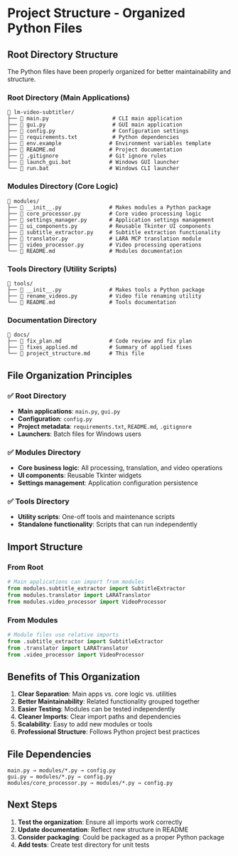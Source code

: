 # Project Structure - Organized Python Files

## Root Directory Structure

The Python files have been properly organized for better maintainability and structure.

### Root Directory (Main Applications)
```
📁 lm-video-subtitler/
├── 🐍 main.py                    # CLI main application
├── 🐍 gui.py                     # GUI main application  
├── 🐍 config.py                  # Configuration settings
├── 📄 requirements.txt           # Python dependencies
├── 📄 env.example               # Environment variables template
├── 📄 README.md                 # Project documentation
├── 📄 .gitignore                # Git ignore rules
├── 🚀 launch_gui.bat            # Windows GUI launcher
└── 🚀 run.bat                   # Windows CLI launcher
```

### Modules Directory (Core Logic)
```
📁 modules/
├── 🐍 __init__.py               # Makes modules a Python package
├── 🐍 core_processor.py         # Core video processing logic
├── 🐍 settings_manager.py       # Application settings management
├── 🐍 ui_components.py          # Reusable Tkinter UI components
├── 🐍 subtitle_extractor.py     # Subtitle extraction functionality
├── 🐍 translator.py             # LARA MCP translation module
├── 🐍 video_processor.py        # Video processing operations
└── 📄 README.md                 # Modules documentation
```

### Tools Directory (Utility Scripts)
```
📁 tools/
├── 🐍 __init__.py               # Makes tools a Python package
├── 🐍 rename_videos.py          # Video file renaming utility
└── 📄 README.md                 # Tools documentation
```

### Documentation Directory
```
📁 docs/
├── 📄 fix_plan.md               # Code review and fix plan
├── 📄 fixes_applied.md          # Summary of applied fixes
└── 📄 project_structure.md      # This file
```

## File Organization Principles

### ✅ **Root Directory**
- **Main applications**: `main.py`, `gui.py`
- **Configuration**: `config.py`
- **Project metadata**: `requirements.txt`, `README.md`, `.gitignore`
- **Launchers**: Batch files for Windows users

### ✅ **Modules Directory**
- **Core business logic**: All processing, translation, and video operations
- **UI components**: Reusable Tkinter widgets
- **Settings management**: Application configuration persistence

### ✅ **Tools Directory**
- **Utility scripts**: One-off tools and maintenance scripts
- **Standalone functionality**: Scripts that can run independently

## Import Structure

### From Root
```python
# Main applications can import from modules
from modules.subtitle_extractor import SubtitleExtractor
from modules.translator import LARATranslator
from modules.video_processor import VideoProcessor
```

### From Modules
```python
# Module files use relative imports
from .subtitle_extractor import SubtitleExtractor
from .translator import LARATranslator
from .video_processor import VideoProcessor
```

## Benefits of This Organization

1. **Clear Separation**: Main apps vs. core logic vs. utilities
2. **Better Maintainability**: Related functionality grouped together
3. **Easier Testing**: Modules can be tested independently
4. **Cleaner Imports**: Clear import paths and dependencies
5. **Scalability**: Easy to add new modules or tools
6. **Professional Structure**: Follows Python project best practices

## File Dependencies

```
main.py → modules/*.py → config.py
gui.py → modules/*.py → config.py
modules/core_processor.py → modules/*.py → config.py
```

## Next Steps

1. **Test the organization**: Ensure all imports work correctly
2. **Update documentation**: Reflect new structure in README
3. **Consider packaging**: Could be packaged as a proper Python package
4. **Add tests**: Create test directory for unit tests
